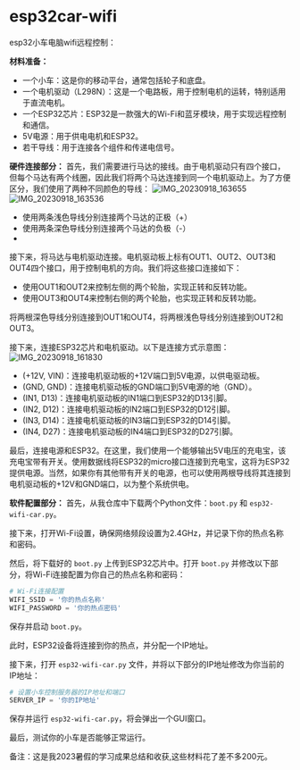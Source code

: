 # esp32car-wifi
esp32小车电脑wifi远程控制：

**材料准备：**
- 一个小车：这是你的移动平台，通常包括轮子和底盘。
- 一个电机驱动（L298N）：这是一个电路板，用于控制电机的运转，特别适用于直流电机。
- 一个ESP32芯片：ESP32是一款强大的Wi-Fi和蓝牙模块，用于实现远程控制和通信。
- 5V电源：用于供电电机和ESP32。
- 若干导线：用于连接各个组件和传递电信号。

**硬件连接部分：**
首先，我们需要进行马达的接线。由于电机驱动只有四个接口，但每个马达有两个线圈，因此我们将两个马达连接到同一个电机驱动上。为了方便区分，我们使用了两种不同颜色的导线：
![IMG_20230918_163655](https://github.com/XWBSZ/esp32car-wifi/assets/128375805/d0c0b5ae-c9fa-4a32-8faa-d1b98b2d43ce)
![IMG_20230918_163536](https://github.com/XWBSZ/esp32car-wifi/assets/128375805/164ec70c-1187-470e-b8f5-cce6215376a2)

- 使用两条浅色导线分别连接两个马达的正极（+）
- 使用两条深色导线分别连接两个马达的负极（-）
- 

接下来，将马达与电机驱动连接。电机驱动板上标有OUT1、OUT2、OUT3和OUT4四个接口，用于控制电机的方向。我们将这些接口连接如下：

- 使用OUT1和OUT2来控制左侧的两个轮胎，实现正转和反转功能。
- 使用OUT3和OUT4来控制右侧的两个轮胎，也实现正转和反转功能。

将两根深色导线分别连接到OUT1和OUT4，将两根浅色导线分别连接到OUT2和OUT3。

接下来，连接ESP32芯片和电机驱动。以下是连接方式示意图：
![IMG_20230918_161830](https://github.com/XWBSZ/esp32car-wifi/assets/128375805/9dd7ddb1-7e3e-479e-8856-a580dc3066cf)

- (+12V, VIN)：连接电机驱动板的+12V端口到5V电源，以供电驱动板。
- (GND, GND)：连接电机驱动板的GND端口到5V电源的地（GND）。
- (IN1, D13)：连接电机驱动板的IN1端口到ESP32的D13引脚。
- (IN2, D12)：连接电机驱动板的IN2端口到ESP32的D12引脚。
- (IN3, D14)：连接电机驱动板的IN3端口到ESP32的D14引脚。
- (IN4, D27)：连接电机驱动板的IN4端口到ESP32的D27引脚。

最后，连接电源和ESP32。在这里，我们使用一个能够输出5V电压的充电宝，该充电宝带有开关。使用数据线将ESP32的micro接口连接到充电宝，这将为ESP32提供电源。当然，如果你有其他带有开关的电源，也可以使用两根导线将其连接到电机驱动板的+12V和GND端口，以为整个系统供电。

**软件配置部分：**
首先，从我仓库中下载两个Python文件：`boot.py` 和 `esp32-wifi-car.py`。

接下来，打开Wi-Fi设置，确保网络频段设置为2.4GHz，并记录下你的热点名称和密码。

然后，将下载好的 `boot.py` 上传到ESP32芯片中。打开 `boot.py` 并修改以下部分，将Wi-Fi连接配置为你自己的热点名称和密码：

```python
# Wi-Fi连接配置
WIFI_SSID = '你的热点名称'
WIFI_PASSWORD = '你的热点密码'
```

保存并启动 `boot.py`。

此时，ESP32设备将连接到你的热点，并分配一个IP地址。

接下来，打开 `esp32-wifi-car.py` 文件，并将以下部分的IP地址修改为你当前的IP地址：

```python
# 设置小车控制服务器的IP地址和端口
SERVER_IP = '你的IP地址'
```

保存并运行 `esp32-wifi-car.py`，将会弹出一个GUI窗口。

最后，测试你的小车是否能够正常运行。

备注：这是我2023暑假的学习成果总结和收获,这些材料花了差不多200元。
